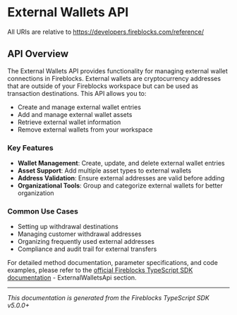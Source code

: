 # External Wallets API

All URIs are relative to https://developers.fireblocks.com/reference/

## API Overview

The External Wallets API provides functionality for managing external wallet connections in Fireblocks. External wallets are cryptocurrency addresses that are outside of your Fireblocks workspace but can be used as transaction destinations. This API allows you to:

- Create and manage external wallet entries
- Add and manage external wallet assets
- Retrieve external wallet information
- Remove external wallets from your workspace

### Key Features

- **Wallet Management**: Create, update, and delete external wallet entries
- **Asset Support**: Add multiple asset types to external wallets
- **Address Validation**: Ensure external addresses are valid before adding
- **Organizational Tools**: Group and categorize external wallets for better organization

### Common Use Cases

- Setting up withdrawal destinations
- Managing customer withdrawal addresses
- Organizing frequently used external addresses
- Compliance and audit trail for external transfers

For detailed method documentation, parameter specifications, and code examples, please refer to the [official Fireblocks TypeScript SDK documentation](https://github.com/fireblocks/ts-sdk) - ExternalWalletsApi section.

---

*This documentation is generated from the Fireblocks TypeScript SDK v5.0.0+*